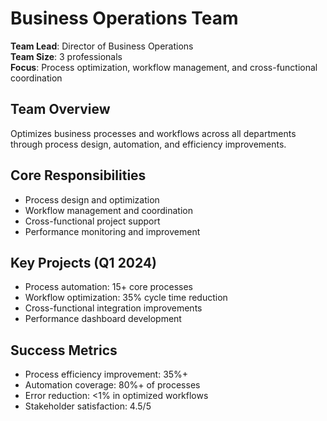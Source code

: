 # Business Operations Team

**Team Lead**: Director of Business Operations  
**Team Size**: 3 professionals  
**Focus**: Process optimization, workflow management, and cross-functional coordination  

## Team Overview
Optimizes business processes and workflows across all departments through process design, automation, and efficiency improvements.

## Core Responsibilities
- Process design and optimization
- Workflow management and coordination
- Cross-functional project support
- Performance monitoring and improvement

## Key Projects (Q1 2024)
- Process automation: 15+ core processes
- Workflow optimization: 35% cycle time reduction
- Cross-functional integration improvements
- Performance dashboard development

## Success Metrics
- Process efficiency improvement: 35%+
- Automation coverage: 80%+ of processes
- Error reduction: <1% in optimized workflows
- Stakeholder satisfaction: 4.5/5